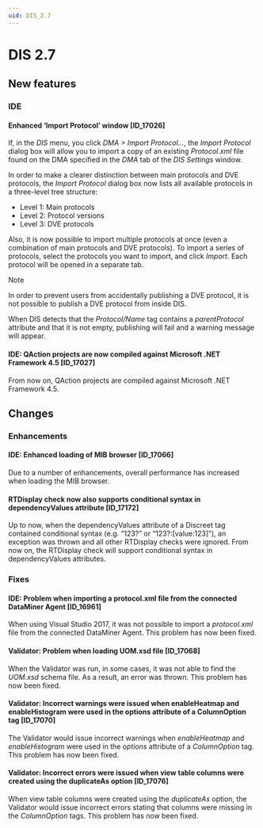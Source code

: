 ```yaml
---
uid: DIS_2.7
---
```


# DIS 2.7

## New features

### IDE

#### Enhanced ‘Import Protocol’ window \[ID_17026\]

If, in the *DIS* menu, you click *DMA \> Import Protocol…*, the *Import Protocol* dialog box will allow you to import a copy of an existing *Protocol.xml* file found on the DMA specified in the *DMA* tab of the *DIS Settings* window.

In order to make a clearer distinction between main protocols and DVE protocols, the *Import Protocol* dialog box now lists all available protocols in a three-level tree structure:

- Level 1: Main protocols
- Level 2: Protocol versions
- Level 3: DVE protocols

Also, it is now possible to import multiple protocols at once (even a combination of main protocols and DVE protocols). To import a series of protocols, select the protocols you want to import, and click *Import*. Each protocol will be opened in a separate tab.

> [!NOTE]
> In order to prevent users from accidentally publishing a DVE protocol, it is not possible to publish a DVE protocol from inside DIS.
>
> When DIS detects that the *Protocol/Name* tag contains a *parentProtocol* attribute and that it is not empty, publishing will fail and a warning message will appear.

#### IDE: QAction projects are now compiled against Microsoft .NET Framework 4.5 \[ID_17027\]

From now on, QAction projects are compiled against Microsoft .NET Framework 4.5.

## Changes

### Enhancements

#### IDE: Enhanced loading of MIB browser \[ID_17066\]

Due to a number of enhancements, overall performance has increased when loading the MIB browser.

#### RTDisplay check now also supports conditional syntax in dependencyValues attribute \[ID_17172\]

Up to now, when the dependencyValues attribute of a Discreet tag contained conditional syntax (e.g. “123?” or “123?:\[value:123\]”), an exception was thrown and all other RTDisplay checks were ignored. From now on, the RTDisplay check will support conditional syntax in dependencyValues attributes.

### Fixes

#### IDE: Problem when importing a protocol.xml file from the connected DataMiner Agent \[ID_16961\]

When using Visual Studio 2017, it was not possible to import a *protocol.xml* file from the connected DataMiner Agent. This problem has now been fixed.

#### Validator: Problem when loading UOM.xsd file \[ID_17068\]

When the Validator was run, in some cases, it was not able to find the *UOM.xsd* schema file. As a result, an error was thrown. This problem has now been fixed.

#### Validator: Incorrect warnings were issued when enableHeatmap and enableHistogram were used in the options attribute of a ColumnOption tag \[ID_17070\]

The Validator would issue incorrect warnings when *enableHeatmap* and *enableHistogram* were used in the *options* attribute of a *ColumnOption* tag. This problem has now been fixed.

#### Validator: Incorrect errors were issued when view table columns were created using the duplicateAs option \[ID_17076\]

When view table columns were created using the *duplicateAs* option, the Validator would issue incorrect errors stating that columns were missing in the *ColumnOption* tags. This problem has now been fixed.
